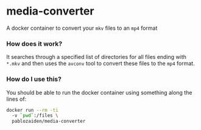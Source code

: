 # media-converter
A docker container to convert your `mkv` files to an `mp4` format

### How does it work?

It searches through a specified list of directories for all files ending with
`*.mkv` and then uses the `avconv` tool to convert these files to the `mp4`
format.

### How do I use this?

You should be able to run the docker container using something along the lines
of:

```bash
docker run --rm -ti 
  -v `pwd`:/files \
  pablozaiden/media-converter
```
